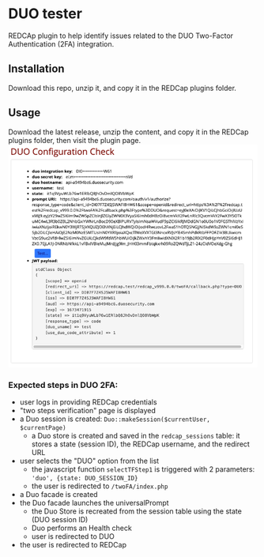 # DUO tester

REDCAp plugin to help identify issues related to the DUO Two-Factor Authentication (2FA) integration.

## Installation

Download this repo, unzip it, and copy it in the REDCap plugins folder.

## Usage

Download the latest release, unzip the content, and copy it in the REDCap plugins folder, then visit the plugin page.
![example](https://raw.githubusercontent.com/vanderbilt-redcap/duo-tester/main/assets/example_1.png)

### Expected steps in DUO 2FA:

* user logs in providing REDCap credentials
* "two steps verification" page is displayed
* a Duo session is created: `Duo::makeSession($currentUser, $currentPage)`
    * a Duo store is created and saved in the `redcap_sessions` table: it stores a state (session ID), the REDCap username, and the redirect URL
* user selects the "DUO" option from the list
    * the javascript function `selectTFStep1` is triggered with 2 parameters: `'duo', {state: DUO_SESSION_ID}`
    * the user is redirected to `/twoFA/index.php`
* a Duo facade is created
* the Duo facade launches the universalPrompt
    * the Duo Store is recreated from the session table using the state (DUO session ID)
    * Duo performs an Health check
    * user is redirected to DUO
* the user is redirected to REDCap
